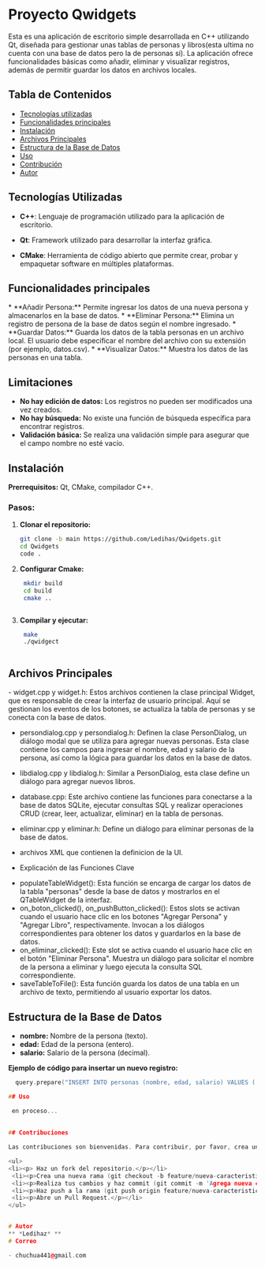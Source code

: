 # Proyecto Qwidgets

<p>
Esta es una aplicación de escritorio simple desarrollada en C++ utilizando Qt, diseñada para gestionar unas tablas de personas y libros(esta ultima no cuenta con una base de datos pero la de personas sí). La aplicación ofrece funcionalidades básicas como añadir, eliminar y visualizar registros, además de permitir guardar los datos en archivos locales.
</p>

## Tabla de Contenidos

- [Tecnologías utilizadas](#tecnologías-utilizadas)
- [Funcionalidades principales](#funcionalidades-principales)
- [Instalación](#instalación)
- [Archivos Principales](#archivos-principales)
- [Estructura de la Base de Datos](#estructura-de-la-base-de-datos)
- [Uso](#uso)
- [Contribución](#contribución)
- [Autor](#autor)


## Tecnologías Utilizadas

- **C++**: Lenguaje de programación utilizado para la aplicación de escritorio.

- **Qt**: Framework utilizado para desarrollar la interfaz gráfica.

- **CMake**: Herramienta de código abierto que permite crear, probar y empaquetar software en múltiples plataformas.



## Funcionalidades principales

<p>
   * **Añadir Persona:** Permite ingresar los datos de una nueva persona y almacenarlos en la base de datos.
   * **Eliminar Persona:** Elimina un registro de persona de la base de datos según el nombre ingresado.
  *  **Guardar Datos:** Guarda los datos de la tabla personas en un archivo local. El usuario debe especificar el nombre del archivo con su extensión (por ejemplo, datos.csv).
  *  **Visualizar Datos:** Muestra los datos de las personas en una tabla.
</p>

## Limitaciones

* **No hay edición de datos:** Los registros no pueden ser modificados una vez creados.
* **No hay búsqueda:** No existe una función de búsqueda específica para encontrar registros.
* **Validación básica:** Se realiza una validación simple para asegurar que el campo nombre no esté vacío.



## Instalación

**Prerrequisitos:** Qt, CMake, compilador C++.


### Pasos:
1. **Clonar el repositorio:**
   ```bash
   git clone -b main https://github.com/Ledihas/Qwidgets.git
   cd Qwidgets
   code .
   

2. **Configurar Cmake:**
   ```bash
    mkdir build
    cd build
    cmake ..



3. **Compilar y ejecutar:**
   ```bash
    make
    ./qwidgect
   
   
   
## Archivos Principales

<p>
- widget.cpp y widget.h: Estos archivos contienen la clase principal Widget, que es responsable de crear la interfaz de usuario principal. Aquí se gestionan los eventos de los botones, se actualiza la tabla de personas y se conecta con la base de datos.

- persondialog.cpp y persondialog.h: Definen la clase PersonDialog, un diálogo modal que se utiliza para agregar nuevas personas. Esta clase contiene los campos para ingresar el nombre, edad y salario de la persona, así como la lógica para guardar los datos en la base de datos.


- libdialog.cpp y libdialog.h: Similar a PersonDialog, esta clase define un diálogo para agregar nuevos libros.

- database.cpp: Este archivo contiene las funciones para conectarse a la base de datos SQLite, ejecutar consultas SQL y realizar operaciones CRUD (crear, leer, actualizar, eliminar) en la tabla de personas.
- eliminar.cpp y eliminar.h: Define un diálogo para eliminar personas de la base de datos.

- archivos XML que contienen la definicion de la UI.

* Explicación de las Funciones Clave

 - populateTableWidget(): Esta función se encarga de cargar los datos de la tabla "personas" desde la base de datos y mostrarlos en el QTableWidget de la interfaz.
 -  on_boton_clicked(), on_pushButton_clicked(): Estos slots se activan cuando el usuario hace clic en los botones "Agregar Persona" y "Agregar Libro", respectivamente. Invocan a los diálogos correspondientes para obtener los datos y guardarlos en la base de datos.
 -  on_eliminar_clicked(): Este slot se activa cuando el usuario hace clic en el botón "Eliminar Persona". Muestra un diálogo para solicitar el nombre de la persona a eliminar y luego ejecuta la consulta SQL correspondiente.
 -  saveTableToFile(): Esta función guarda los datos de una tabla en un archivo de texto, permitiendo al usuario exportar los datos.
</p>



## Estructura de la Base de Datos

* **nombre:** Nombre de la persona (texto).
* **edad:** Edad de la persona (entero).
* **salario:** Salario de la persona (decimal).

**Ejemplo de código para insertar un nuevo registro:**

   ```c++
     query.prepare("INSERT INTO personas (nombre, edad, salario) VALUES (:nombre, :edad, :salario)");

## Uso

    en proceso...
    
    
## Contribuciones

Las contribuciones son bienvenidas. Para contribuir, por favor, crea una bifurcación del repositorio, realiza los cambios y envía una solicitud de fusión.

<ul>
   <li><p> Haz un fork del repositorio.</p></li>
    <li><p>Crea una nueva rama (git checkout -b feature/nueva-caracteristica).</p></li>
    <li><p>Realiza tus cambios y haz commit (git commit -m 'Agrega nueva característica').</p></li>
    <li><p>Haz push a la rama (git push origin feature/nueva-caracteristica).</p></li>
    <li><p>Abre un Pull Request.</p></li>
</ul>


# Autor
 ** *Ledihaz* **
# Correo

- chuchua441@gmail.com
